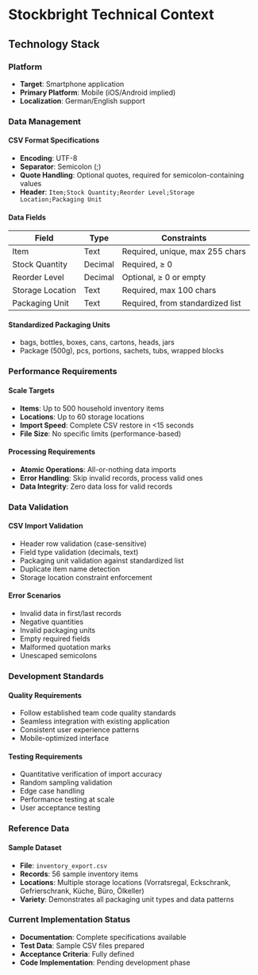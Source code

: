 # Stockbright Technical Context

## Technology Stack

### Platform
- **Target**: Smartphone application
- **Primary Platform**: Mobile (iOS/Android implied)
- **Localization**: German/English support

### Data Management

#### CSV Format Specifications
- **Encoding**: UTF-8
- **Separator**: Semicolon (;)
- **Quote Handling**: Optional quotes, required for semicolon-containing values
- **Header**: `Item;Stock Quantity;Reorder Level;Storage Location;Packaging Unit`

#### Data Fields
| Field | Type | Constraints |
|-------|------|-------------|
| Item | Text | Required, unique, max 255 chars |
| Stock Quantity | Decimal | Required, ≥ 0 |
| Reorder Level | Decimal | Optional, ≥ 0 or empty |
| Storage Location | Text | Required, max 100 chars |
| Packaging Unit | Text | Required, from standardized list |

#### Standardized Packaging Units
- bags, bottles, boxes, cans, cartons, heads, jars
- Package (500g), pcs, portions, sachets, tubs, wrapped blocks

### Performance Requirements

#### Scale Targets
- **Items**: Up to 500 household inventory items
- **Locations**: Up to 60 storage locations
- **Import Speed**: Complete CSV restore in <15 seconds
- **File Size**: No specific limits (performance-based)

#### Processing Requirements
- **Atomic Operations**: All-or-nothing data imports
- **Error Handling**: Skip invalid records, process valid ones
- **Data Integrity**: Zero data loss for valid records

### Data Validation

#### CSV Import Validation
- Header row validation (case-sensitive)
- Field type validation (decimals, text)
- Packaging unit validation against standardized list
- Duplicate item name detection
- Storage location constraint enforcement

#### Error Scenarios
- Invalid data in first/last records
- Negative quantities
- Invalid packaging units
- Empty required fields
- Malformed quotation marks
- Unescaped semicolons

### Development Standards

#### Quality Requirements
- Follow established team code quality standards
- Seamless integration with existing application
- Consistent user experience patterns
- Mobile-optimized interface

#### Testing Requirements
- Quantitative verification of import accuracy
- Random sampling validation
- Edge case handling
- Performance testing at scale
- User acceptance testing

### Reference Data

#### Sample Dataset
- **File**: `inventory_export.csv`
- **Records**: 56 sample inventory items
- **Locations**: Multiple storage locations (Vorratsregal, Eckschrank, Gefrierschrank, Küche, Büro, Ölkeller)
- **Variety**: Demonstrates all packaging unit types and data patterns

### Current Implementation Status
- **Documentation**: Complete specifications available
- **Test Data**: Sample CSV files prepared
- **Acceptance Criteria**: Fully defined
- **Code Implementation**: Pending development phase